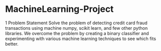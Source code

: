 # MachineLearning-Project

1 Problem Statement
Solve the problem of detecting credit card fraud transactions using machine numpy, scikit learn,
and few other python libraries. We overcome the problem by creating a binary classifier and
experimenting with various machine learning techniques to see which fits better.

